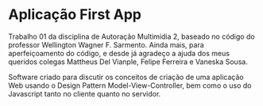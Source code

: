 # Aplicação First App

Trabalho 01 da disciplina de Autoração Multimídia 2, baseado no código do professor Wellington Wagner F. Sarmento. Ainda mais, para aperfeiçoamento do código, e desde já agradeço a ajuda dos meus queridos colegas Mattheus Del Vianple, Felipe Ferreira e Vaneska Sousa.

Software criado para discutir os conceitos de criação de uma aplicação Web usando o Design Pattern Model-View-Controller, bem como o uso do Javascript tanto no cliente quanto no servidor.